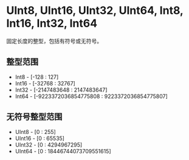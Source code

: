 # UInt8, UInt16, UInt32, UInt64, Int8, Int16, Int32, Int64

固定长度的整型，包括有符号或无符号。

## 整型范围

- Int8 - [-128 : 127]
- Int16 - [-32768 : 32767]
- Int32 - [-2147483648 : 2147483647]
- Int64 - [-9223372036854775808 : 9223372036854775807]

## 无符号整型范围

- UInt8 - [0 : 255]
- UInt16 - [0 : 65535]
- UInt32 - [0 : 4294967295]
- UInt64 - [0 : 18446744073709551615]

